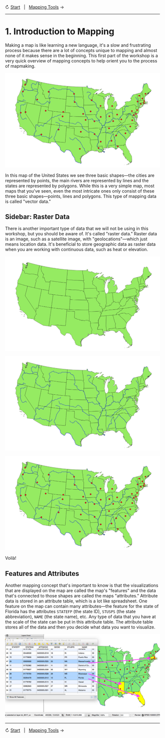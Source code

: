 ↻ [Start](../README.md)&nbsp;&nbsp;&nbsp;|&nbsp;&nbsp;&nbsp;[Mapping Tools](02-mapping-tools.md) →

---

# 1. Introduction to Mapping

Making a map is like learning a new language, it's a slow and frustrating process because there are a lot of concepts unique to mapping and almost none of it makes sense in the beginning. This first part of the workshop is a very quick overview of mapping concepts to help orient you to the process of mapmaking.

![An example of a Points Lines and Polygon Map](../images/pointslinespolygonsmap.png)

In this map of the United States we see three basic shapes—the cities are represented by points, the main rivers are represented by lines and the states are represented by polygons. While this is a very simple map, most maps that you've seen, even the most intricate ones only consist of these three basic shapes—points, lines and polygons. This type of mapping data is called "vector data."

## Sidebar: Raster Data

There is another important type of data that we will not be using in this workshop, but you should be aware of. It's called "raster data." Raster data is an image, such as a satellite image, with "geolocations"—which just means location data. It's beneficial to store geographic data as raster data when you are working with continuous data, such as heat or elevation.<!-- TODO: add "raster data" to glossary -->

![An example of a Polygon Map](../images/polygonsmap.png)

![An example of a Line Map](../images/polygonslinesmap.png)

![An example of a Points, Lines, and Polygon Map](../images/pointslinespolygonsmap.png)

Voilà!

## Features and Attributes

Another mapping concept that's important to know is that the visualizations that are displayed on the map are called the map's "features" and the data that's connected to those shapes are called the maps "attributes." Attribute data is stored in an attribute table, which is a lot like spreadsheet. One feature on the map can contain many attributes—the feature for the state of Florida has the attributes `STATEFP` (the state ID), `STUSPS` (the state abbreviation), `NAME` (the state name), etc. Any type of data that you have at the scale of the state can be put in this attribute table. The attribute table stores all of the data and then you decide what data you want to visualize.<!-- todo: add these to the glossary -->

![Screenshot explaining the concepts features and attributes in mapping](../images/featuresattributes.png)

---

↻ [Start](../README.md)&nbsp;&nbsp;&nbsp;|&nbsp;&nbsp;&nbsp;[Mapping Tools](02-mapping-tools.md) →